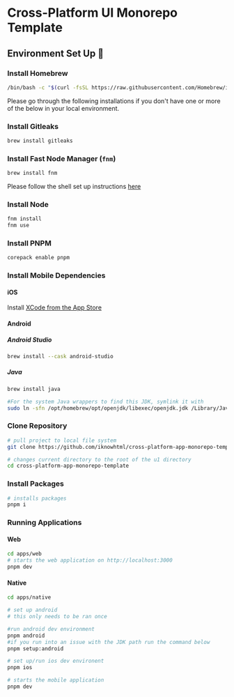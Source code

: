 # Cross-Platform UI Monorepo Template

## Environment Set Up 🫨

### Install Homebrew

```sh
/bin/bash -c "$(curl -fsSL https://raw.githubusercontent.com/Homebrew/install/HEAD/install.sh)"
```

Please go through the following installations if you don't have one or more of the below in your local environment.

### Install Gitleaks

 ```sh
brew install gitleaks
```

### Install Fast Node Manager (`fnm`)

```sh
brew install fnm
```

Please follow the shell set up instructions [here](https://github.com/Schniz/fnm?tab=readme-ov-file#shell-setup)

### Install Node

```sh
fnm install
fnm use
```

### Install PNPM

```sh
corepack enable pnpm
```

### Install Mobile Dependencies

#### iOS

Install [XCode from the App Store](https://apps.apple.com/us/app/xcode/id497799835?mt=12)

#### Android

##### Android Studio

```sh
brew install --cask android-studio
```

##### Java

```sh
brew install java

#For the system Java wrappers to find this JDK, symlink it with
sudo ln -sfn /opt/homebrew/opt/openjdk/libexec/openjdk.jdk /Library/Java/JavaVirtualMachines/openjdk.jdk
```

### Clone Repository

```sh
# pull project to local file system
git clone https://github.com/iknowhtml/cross-platform-app-monorepo-template.git

# changes current directory to the root of the u1 directory
cd cross-platform-app-monorepo-template
```

### Install Packages

```sh
# installs packages
pnpm i
```

### Running Applications

#### Web

```sh
cd apps/web
# starts the web application on http://localhost:3000
pnpm dev
```

#### Native

```sh
cd apps/native

# set up android
# this only needs to be ran once

#run android dev environment
pnpm android
#if you run into an issue with the JDK path run the command below
pnpm setup:android

# set up/run ios dev environent
pnpm ios

# starts the mobile application
pnpm dev
```
